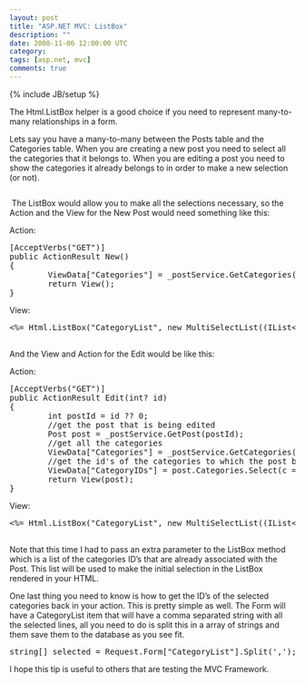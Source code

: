 ```yaml
---
layout: post
title: "ASP.NET MVC: ListBox"
description: ""
date: 2008-11-06 12:00:00 UTC
category: 
tags: [asp.net, mvc]
comments: true
---
```

{% include JB/setup %}

<div id="post">
<p>The Html.ListBox helper is a good choice if you need to represent  many-to-many relationships in a form.</p>
<p>Lets say you have a many-to-many between the Posts table and the Categories  table. When you are creating a new post you need to select all the categories  that it belongs to. When you are editing a post you need to show the categories  it already belongs to in order to make a new selection (or not).</p>
<p><img alt="" src="http://www.gbogea.com/upload/PostCategory.jpg" /></p>
<p>&nbsp;The ListBox would allow you to make all the selections necessary, so the Action  and the View for the New Post would need something like this:</p>
<p>Action:</p>
<pre class="brush: csharp" title="code">
[AcceptVerbs(&quot;GET&quot;)]
public ActionResult New()
{
        ViewData[&quot;Categories&quot;] = _postService.GetCategories();
        return View();
}
</pre>
<p>View:</p>
<pre class="brush: csharp" title="code">
&lt;%= Html.ListBox(&quot;CategoryList&quot;, new MultiSelectList((IList&lt;Category&gt;)ViewData[&quot;Categories&quot;], &quot;ID&quot;, &quot;Name&quot;))%&gt;

</pre>
<p>And the View and Action for the Edit would be like this:</p>
<p>Action:</p>
<pre class="brush: csharp" title="code">
[AcceptVerbs(&quot;GET&quot;)]
public ActionResult Edit(int? id)
{
        int postId = id ?? 0;
        //get the post that is being edited
        Post post = _postService.GetPost(postId);
        //get all the categories
        ViewData[&quot;Categories&quot;] = _postService.GetCategories();
        //get the id's of the categories to which the post belongs
        ViewData[&quot;CategoryIDs&quot;] = post.Categories.Select(c =&gt; c.ID);
        return View(post);
}</pre>
<p>View:</p>
<pre class="brush: csharp" title="code">
&lt;%= Html.ListBox(&quot;CategoryList&quot;, new MultiSelectList((IList&lt;Category&gt;)ViewData[&quot;Categories&quot;], &quot;ID&quot;, &quot;Name&quot;, (IEnumerable&lt;int&gt;)ViewData[&quot;CategoryIDs&quot;]))%&gt;

</pre>
<p>Note that this time I had to pass an extra parameter to the ListBox method  which is a list of the categories ID&rsquo;s that are already associated with the  Post. This list will be used to make the initial selection in the ListBox  rendered in your <span class="caps">HTML</span>.</p>
<p>One last thing you need to know is how to get the ID&rsquo;s of the selected  categories back in your action. This is pretty simple as well. The Form will  have a CategoryList item that will have a comma separated string with all the  selected lines, all you need to do is split this in a array of strings and them  save them to the database as you see fit.</p>
<pre class="brush: csharp" title="code">
string[] selected = Request.Form[&quot;CategoryList&quot;].Split(',');
</pre>
<p>I hope this tip is useful to others that are testing the <span class="caps">MVC</span> Framework.</p>
</div>